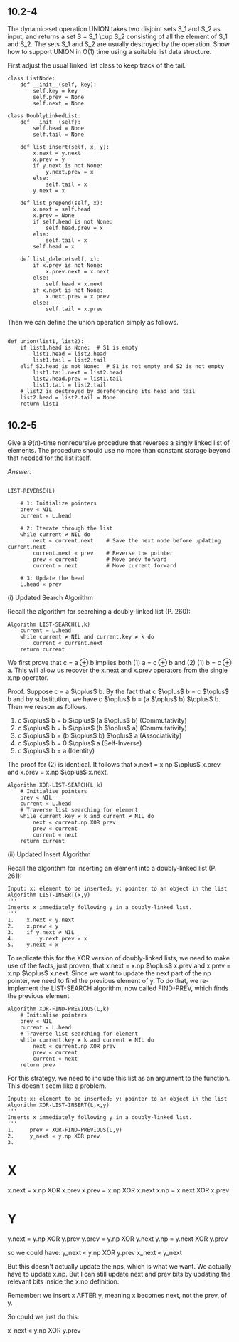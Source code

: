 ## 10.2-4

The dynamic-set operation UNION takes two disjoint sets S_1 and S_2 as input, and returns a set S = S_1 \cup S_2 consisting of all 
the element of S_1 and S_2. The sets S_1 and S_2 are usually destroyed by the operation. Show how to support UNION in O(1) time using 
a suitable list data structure.

First adjust the usual linked list class to keep track of the tail.

```plaintext
class ListNode:
    def __init__(self, key):
        self.key = key
        self.prev = None
        self.next = None

class DoublyLinkedList:
    def __init__(self):
        self.head = None
        self.tail = None

    def list_insert(self, x, y):
        x.next = y.next
        x.prev = y
        if y.next is not None:
            y.next.prev = x
        else:
            self.tail = x
        y.next = x

    def list_prepend(self, x):
        x.next = self.head
        x.prev = None
        if self.head is not None:
            self.head.prev = x
        else:
            self.tail = x
        self.head = x

    def list_delete(self, x):
        if x.prev is not None:
            x.prev.next = x.next
        else:
            self.head = x.next
        if x.next is not None:
            x.next.prev = x.prev
        else:
            self.tail = x.prev
```

Then we can define the union operation simply as follows.

```plaintext

def union(list1, list2):
    if list1.head is None:  # S1 is empty
        list1.head = list2.head
        list1.tail = list2.tail
    elif S2.head is not None:  # S1 is not empty and S2 is not empty
        list1.tail.next = list2.head
        list2.head.prev = list1.tail
        list1.tail = list2.tail
    # list2 is destroyed by dereferencing its head and tail
    list2.head = list2.tail = None
    return list1
```

## 10.2-5

Give a $\Theta (n)$-time nonrecursive procedure that reverses a singly linked list of elements. The procedure should use no more than constant storage beyond that needed for the list itself.

_Answer:_
```plaintext

LIST-REVERSE(L)

    # 1: Initialize pointers
    prev « NIL
    current « L.head

    # 2: Iterate through the list
    while current ≠ NIL do
        next « current.next    # Save the next node before updating current.next
        current.next « prev    # Reverse the pointer
        prev « current         # Move prev forward
        current « next         # Move current forward

    # 3: Update the head
    L.head « prev

```

(i) Updated Search Algorithm

Recall the algorithm for searching a doubly-linked list (P. 260):

```plaintext
Algorithm LIST-SEARCH(L,k)
    current = L.head
    while current ≠ NIL and current.key ≠ k do
        current « current.next
    return current
```

We first prove that c = a $\oplus$ b implies both (1) a = c $\oplus$ b and (2) (1) b = c $\oplus$ a. This will allow us recover the x.next and x.prev operators from the single x.np operator.

Proof.
Suppose c = a \$\oplus\$ b. By the fact that c \$\oplus\$ b = c \$\oplus\$ b and by substitution, we have c \$\oplus\$ b = (a \$\oplus\$ b) \$\oplus\$ b. Then we reason as follows.
1. c \$\oplus\$ b  =  b \$\oplus\$ (a \$\oplus\$ b)  (Commutativity)
2. c \$\oplus\$ b  =  b \$\oplus\$ (b \$\oplus\$ a)  (Commutativity)
3. c \$\oplus\$ b  =  (b \$\oplus\$ b) \$\oplus\$ a  (Associativity)
4. c \$\oplus\$ b  =  0 \$\oplus\$ a                 (Self-Inverse)
5. c \$\oplus\$ b  =  a                              (Identity)

The proof for (2) is identical. It follows that x.next = x.np \$\oplus\$ x.prev and x.prev = x.np \$\oplus\$ x.next.

```plaintext
Algorithm XOR-LIST-SEARCH(L,k)
    # Initialise pointers
    prev « NIL
    current « L.head
    # Traverse list searching for element
    while current.key ≠ k and current ≠ NIL do
        next « current.np XOR prev
        prev « current
        current « next
    return current
```
        
(ii) Updated Insert Algorithm

Recall the algorithm for inserting an element into a doubly-linked list (P. 261):
    
```plaintext
Input: x: element to be inserted; y: pointer to an object in the list
Algorithm LIST-INSERT(x,y)
'''
Inserts x immediately following y in a doubly-linked list.
'''
1.    x.next « y.next
2.    x.prev « y
3.    if y.next ≠ NIL
4.        y.next.prev « x
5.    y.next « x
```

To replicate this for the XOR version of doubly-linked lists, we need to make use of the facts, just proven, that x.next = x.np \$\oplus\$ x.prev and x.prev = x.np \$\oplus\$ x.next. Since we want to update the next part of the np pointer, we need to find the previous element of y. To do that, we re-implement the LIST-SEARCH algorithm, now called FIND-PREV, which finds the previous element 

```plaintext
Algorithm XOR-FIND-PREVIOUS(L,k)
    # Initialise pointers
    prev « NIL
    current « L.head
    # Traverse list searching for element
    while current.key ≠ k and current ≠ NIL do
        next « current.np XOR prev
        prev « current
        current « next
    return prev
```

For this strategy, we need to include this list as an argument to the function. This doesn't seem like a problem.
```plaintext
Input: x: element to be inserted; y: pointer to an object in the list
Algorithm XOR-LIST-INSERT(L,x,y)
'''
Inserts x immediately following y in a doubly-linked list.
'''
1.     prev « XOR-FIND-PREVIOUS(L,y)
2.     y_next « y.np XOR prev
3.    
```
# X
x.next = x.np XOR x.prev
x.prev = x.np XOR x.next
x.np = x.next XOR x.prev

# Y
y.next = y.np XOR y.prev
y.prev = y.np XOR y.next
y.np = y.next XOR y.prev


so we could have:
y_next « y.np XOR y.prev
x_next « y_next

But this doesn't actually update the nps, which is what we want. We actually have to update x.np. But I can still update next and prev bits by updating the relevant bits inside the x.np definition.

Remember: we insert x AFTER y, meaning x becomes next, not the prev, of y.

So could we just do this:

x_next « y.np XOR y.prev
